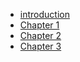 * [introduction](./introduction.md)
* [Chapter 1](./chapter-1.md)
* [Chapter 2](./chapter-2.md)
* [Chapter 3](./chapter-3.md)


